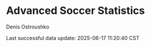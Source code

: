 # Advanced Soccer Statistics
Denis Ostroushko

<!-- gfm -->

Last successful data update: 2025-06-17 11:20:40 CST
